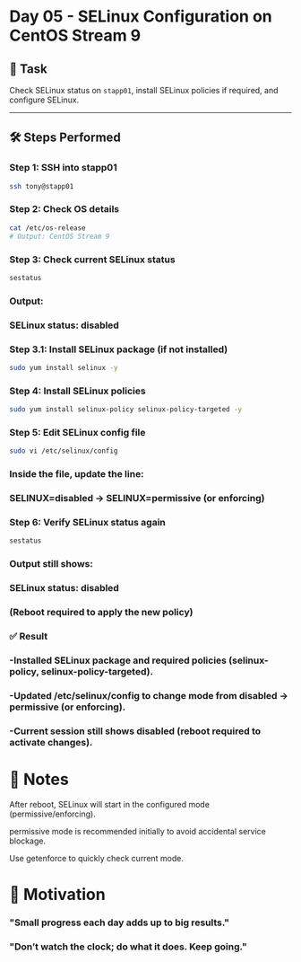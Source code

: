 # Day 05 - SELinux Configuration on CentOS Stream 9

## 📌 Task  
Check SELinux status on `stapp01`, install SELinux policies if required, and configure SELinux.

---

## 🛠️ Steps Performed  
### Step 1: SSH into stapp01
```bash
ssh tony@stapp01
```
### Step 2: Check OS details
```bash
cat /etc/os-release
# Output: CentOS Stream 9
```

### Step 3: Check current SELinux status
```bash
sestatus
```
### Output:
### SELinux status: disabled

### Step 3.1: Install SELinux package (if not installed)
```bash
sudo yum install selinux -y
```

### Step 4: Install SELinux policies
```bash
sudo yum install selinux-policy selinux-policy-targeted -y
```

### Step 5: Edit SELinux config file
```bash
sudo vi /etc/selinux/config
```

### Inside the file, update the line:
### SELINUX=disabled   →   SELINUX=permissive (or enforcing)

### Step 6: Verify SELinux status again
```bash
sestatus
```
### Output still shows:
### SELinux status: disabled
### (Reboot required to apply the new policy)

### ✅ Result

### -Installed SELinux package and required policies (selinux-policy, selinux-policy-targeted).

### -Updated /etc/selinux/config to change mode from disabled → permissive (or enforcing).

### -Current session still shows disabled (reboot required to activate changes).

# 📌 Notes

After reboot, SELinux will start in the configured mode (permissive/enforcing).

permissive mode is recommended initially to avoid accidental service blockage.

Use getenforce to quickly check current mode.

# 🌟 Motivation

### "Small progress each day adds up to big results."
### "Don’t watch the clock; do what it does. Keep going."
